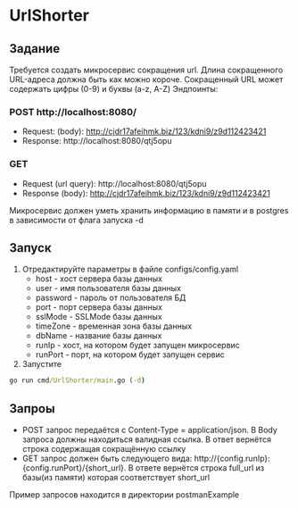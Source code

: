 # UrlShorter
## Задание 
Требуется создать микросервис сокращения url. Длина сокращенного URL-адреса должна быть как
можно короче. Сокращенный URL может содержать цифры (0-9) и буквы (a-z, A-Z)
Эндпоинты:
### POST http://localhost:8080/
+ Request: (body): http://cjdr17afeihmk.biz/123/kdni9/z9d112423421
+ Response: http://localhost:8080/qtj5opu
### GET
+ Request (url query): http://localhost:8080/qtj5opu
+ Response (body): http://cjdr17afeihmk.biz/123/kdni9/z9d112423421

Микросервис должен уметь хранить информацию в памяти и в postgres в зависимости от флага
запуска -d

## Запуск
1. Отредактируйте параметры в файле configs/config.yaml
   + host - хост сервера базы данных
   + user - имя пользователя базы данных
   + password - пароль от пользователя БД
   + port - порт сервера базы данных
   + sslMode - SSLMode базы данных
   + timeZone - временная зона базы данных
   + dbName - название базы данных
   + runIp - хост, на котором будет запущен микросервис 
   + runPort - порт, на котором будет запущен сервис
3. Запустите 
  ``` cmd
  go run cmd/UrlShorter/main.go (-d)
  ```

## Запроы
+ POST запрос передаётся с Content-Type = application/json. В Body запроса должны находиться валидная ссылка. В ответ вернётся строка содержащая сокращённую ссылку
+ GET запрос должен быть следующего вида: http://{config.runIp}:{config.runPort}/{short_url}. В ответе вернётся строка full_url из базы(из памяти) которая соответствует short_url

Пример запросов находится в директории postmanExample
